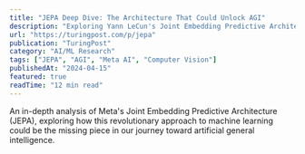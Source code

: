 ```yaml
---
title: "JEPA Deep Dive: The Architecture That Could Unlock AGI"
description: "Exploring Yann LeCun's Joint Embedding Predictive Architecture and why it might be the key to advancing towards AGI."
url: "https://turingpost.com/p/jepa"
publication: "TuringPost"
category: "AI/ML Research"
tags: ["JEPA", "AGI", "Meta AI", "Computer Vision"]
publishedAt: "2024-04-15"
featured: true
readTime: "12 min read"
---
```


An in-depth analysis of Meta's Joint Embedding Predictive Architecture (JEPA), exploring how this revolutionary approach to machine learning could be the missing piece in our journey toward artificial general intelligence.